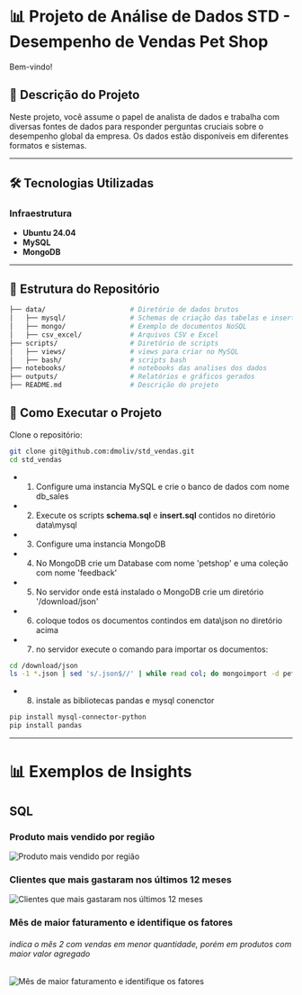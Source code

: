 # 📊 Projeto de Análise de Dados STD - Desempenho de Vendas Pet Shop

Bem-vindo!

## 📝 Descrição do Projeto

Neste projeto, você assume o papel de analista de dados e trabalha com diversas fontes de dados para responder perguntas cruciais sobre o desempenho global da empresa. Os dados estão disponíveis em diferentes formatos e sistemas.

---

## 🛠️ Tecnologias Utilizadas

### Infraestrutura
- **Ubuntu 24.04**
- **MySQL**
- **MongoDB**

---

## 📁 Estrutura do Repositório

```bash
├── data/                     # Diretório de dados brutos
│   ├── mysql/                # Schemas de criação das tabelas e insert dos dados
│   ├── mongo/                # Exemplo de documentos NoSQL
│   ├── csv_excel/            # Arquivos CSV e Excel 
├── scripts/                  # Diretório de scripts
│   ├── views/                # views para criar no MySQL
│   ├── bash/                 # scripts bash
├── notebooks/                # notebooks das analises dos dados
├── outputs/                  # Relatórios e gráficos gerados
├── README.md                 # Descrição do projeto
```

## 🚀 Como Executar o Projeto
Clone o repositório:

```bash
git clone git@github.com:dmoliv/std_vendas.git
cd std_vendas
```

- 1. Configure uma instancia MySQL e crie o banco de dados com nome db_sales
- 2. Execute os scripts **schema.sql** e **insert.sql** contidos no diretório data\mysql
- 3. Configure uma instancia MongoDB 
- 4. No MongoDB crie um Database com nome 'petshop' e uma coleção com nome 'feedback'
- 5. No servidor onde está instalado o MongoDB crie um diretório '/download/json'
- 6. coloque todos os documentos contindos em data\json no diretório acima
- 7. no servidor execute o comando para importar os documentos:
```bash
cd /download/json
ls -1 *.json | sed 's/.json$//' | while read col; do mongoimport -d petshop -c feedback < $col.json; done
```
- 8. instale as bibliotecas pandas e mysql conenctor
```bash
pip install mysql-connector-python
pip install pandas
```

---

# 📊 Exemplos de Insights

## SQL

### Produto mais vendido por região
<img src="https://bit.ly/3ZEalXs" alt="Produto mais vendido por região">


### Clientes que mais gastaram nos últimos 12 meses
<img src="https://bit.ly/3ZEmKe0" alt="Clientes que mais gastaram nos últimos 12 meses">

### Mês de maior faturamento e identifique os fatores
###### indica o mês 2 com vendas em menor quantidade, porém em produtos com maior valor agregado
<img src="https://bit.ly/3Bgud9S" alt="Mês de maior faturamento e identifique os fatores">
